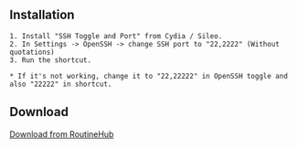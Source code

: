 ## Installation

	1. Install "SSH Toggle and Port" from Cydia / Sileo. 
	2. In Settings -> OpenSSH -> change SSH port to "22,2222" (Without quotations)
	3. Run the shortcut.

	* If it's not working, change it to "22,22222" in OpenSSH toggle and also "22222" in shortcut.
## Download
[Download from RoutineHub](https://routinehub.co/shortcut/2601)